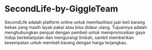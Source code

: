 # SecondLife-by-GiggleTeam
SecondLife adalah platform online untuk memfasilitasi jual-beli barang bekas yang masih layak pakai atau bisa didaur ulang. Tujuannya adalah menghubungkan penjual dengan pembeli untuk mempromosikan gaya hidup berkelanjutan dan mengurangi limbah, sambil memberikan kesempatan untuk membeli barang dengan harga terjangkau.
